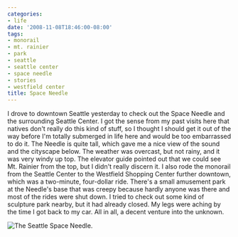 ```yaml
---
categories:
- life
date: '2008-11-08T18:46:00-08:00'
tags:
- monorail
- mt. rainier
- park
- seattle
- seattle center
- space needle
- stories
- westfield center
title: Space Needle
---
```


I drove to downtown Seattle yesterday to check out the Space Needle and the surrounding Seattle Center. I got the sense from my past visits here that natives don't really do this kind of stuff, so I thought I should get it out of the way before I'm totally submerged in life here and would be too embarrassed to do it. The Needle is quite tall, which gave me a nice view of the sound and the cityscape below. The weather was overcast, but not rainy, and it was very windy up top. The elevator guide pointed out that we could see Mt. Rainier from the top, but I didn't really discern it. I also rode the monorail from the Seattle Center to the Westfield Shopping Center further downtown, which was a two-minute, four-dollar ride. There's a small amusement park at the Needle's base that was creepy because hardly anyone was there and most of the rides were shut down. I tried to check out some kind of sculpture park nearby, but it had already closed. My legs were aching by the time I got back to my car. All in all, a decent venture into the unknown.

![The Seattle Space Needle.](https://im1.shutterfly.com/procgtaserv/47b8cf26b3127cce98548a381f9200000046100AbOGTdm3cM2Tg "The Seattle Space Needle.")
